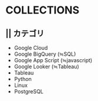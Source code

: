 # COLLECTIONS

## || カテゴリ
- Google Cloud
- Google BigQuery (≒SQL)
- Google App Script (≒javascript)
- Google Looker (≒Tableau)
- Tableau 
- Python
- Linux
- PostgreSQL
